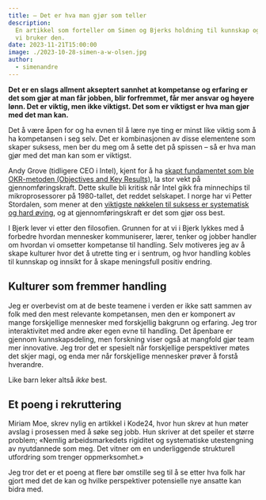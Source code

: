 ```yaml
---
title: – Det er hva man gjør som teller
description:
  En artikkel som forteller om Simen og Bjerks holdning til kunnskap og hvordan
  vi bruker den.
date: 2023-11-21T15:00:00
image: ./2023-10-28-simen-a-w-olsen.jpg
author:
  - simenandre
---
```


**Det er en slags allment akseptert sannhet at kompetanse og erfaring er det som
gjør at man får jobben, blir forfremmet, får mer ansvar og høyere lønn. Det er
viktig, men ikke viktigst. Det som er viktigst er hva man gjør med det man
kan.**

Det å være åpen for og ha evnen til å lære nye ting er minst like viktig som å
ha kompetansen i seg selv. Det er kombinasjonen av disse elementene som skaper
suksess, men ber du meg om å sette det på spissen – så er hva man gjør med det
man kan som er viktigst.

Andy Grove (tidligere CEO i Intel), kjent for å ha [skapt fundamentet som ble
OKR-metoden (Objectives and Key Results)][andy-about-okr], la stor vekt på
gjennomføringskraft. Dette skulle bli kritisk når Intel gikk fra minnechips til
mikroprosessorer på 1980-tallet, det reddet selskapet. I norge har vi Petter
Stordalen, som mener at den [viktigste nøkkelen til suksess er systematisk og
hard øving][petter-podcast], og at gjennomføringskraft er det som gjør oss best.

[andy-about-okr]: https://www.youtube.com/watch?v=1ht_1VAF6ik
[petter-podcast]:
  https://open.spotify.com/episode/2fqNNyRhPYDFduRV8vTS6y?si=970f5688cd314ddc

I Bjerk lever vi etter den filosofien. Grunnen for at vi i Bjerk lykkes med å
forbedre hvordan mennesker kommuniserer, lærer, tenker og jobber handler om
hvordan vi omsetter kompetanse til handling. Selv motiveres jeg av å skape
kulturer hvor det å utrette ting er i sentrum, og hvor handling kobles til
kunnskap og innsikt for å skape meningsfull positiv endring.

## Kulturer som fremmer handling

Jeg er overbevist om at de beste teamene i verden er ikke satt sammen av folk
med den mest relevante kompetansen, men den er komponert av mange forskjellige
mennesker med forskjellig bakgrunn og erfaring. Jeg tror interaktivitet med
andre øker egen evne til handling. Det åpenbare er gjennom kunnskapsdeling, men
forskning viser også at mangfold gjør team mer innovative. Jeg tror det er
spesielt når forskjellige perspektiver møtes det skjer magi, og enda mer når
forskjellige mennesker prøver å forstå hverandre.

Like barn leker altså _ikke_ best.

## Et poeng i rekruttering

Miriam Moe, skrev nylig en artikkel i Kode24, hvor hun skrev at hun møter avslag
i prosessen med å søke seg jobb. Hun skriver at det speiler et større problem;
«Nemlig arbeidsmarkedets rigiditet og systematiske utestengning av nyutdannede
som meg. Det vitner om en underliggende strukturell utfordring som trenger
oppmerksomhet.»

Jeg tror det er et poeng at flere bør omstille seg til å se etter hva folk har
gjort med det de kan og hvilke perspektiver potensielle nye ansatte kan bidra
med.

<!--Jeg tror det gir mening å begynne historien med å reflektere over hva som har
vært, altså hva som jeg oppfatter er det dagligdagse, kjedelige, etablerte og
hvordan jeg mener vi bør gjøre ting litt annerledes. Gjennom årene jeg har skapt
samlingspunkter, vært arbeidsgiver eller frivillig, har jeg sett hvor viktig det
er med ekspertise, kompetanse eller erfaring er.

Det er tradisjonelt sett kompetanse som gjør at du blir forfremmet, får høyere
lønn, får mer ansvar eller får jobben i utgangspunktet. Jeg er enig at det er
utrolig viktig, og kanskje like viktig er det åpen man er til å lære nye ting.
Allikevel mener jeg det er noe som står høyest her, som ikke er artikulert godt
nok. Jeg mener at det er ikke viktigst hva du kan eller hvor flink du er til å
lære, men hvor flink du er til å oversette det du kan til handling.

Det er med andre ord viktigst hva du gjør, ikke hva du kan. Det er hva man gjør
som teller. Jeg er ikke alene om å mene det, vi skal ikke lenger enn til Peter
Stordalen og hans ord «gjennomføringskraft». Andy Grove, tidligere CEO i Intel,
var også en sterk tilhenger.

Alle i Bjerk er opptatt av å oppnå noe. Vi ønsker å utrette noe, skape noe som
gjør verden til et bedre sted og forbedrer hvordan mennesker kommuniserer,
lærer, tenker og jobber. For å lykkes med det er handling helt sentralt.-->
